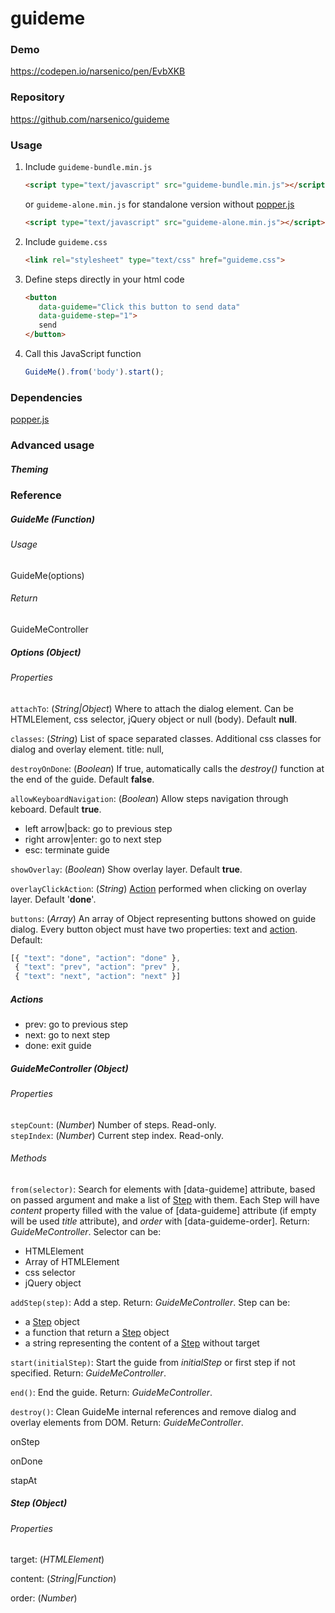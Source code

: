 # guideme

### Demo
https://codepen.io/narsenico/pen/EvbXKB

### Repository
https://github.com/narsenico/guideme

### Usage
1. Include `guideme-bundle.min.js`
    ```html
    <script type="text/javascript" src="guideme-bundle.min.js"></script>
    ```
    or `guideme-alone.min.js` for standalone version without [popper.js](https://github.com/FezVrasta/popper.js)
    ```html
    <script type="text/javascript" src="guideme-alone.min.js"></script>
    ```
2. Include `guideme.css`
    ```html
    <link rel="stylesheet" type="text/css" href="guideme.css">
    ```
3. Define steps directly in your html code
     ```html
     <button 
        data-guideme="Click this button to send data" 
        data-guideme-step="1">
        send
    </button>
     ```
4. Call this JavaScript function
    ```js
    GuideMe().from('body').start();
    ```
### Dependencies
[popper.js](https://github.com/FezVrasta/popper.js)

### Advanced usage

##### Theming

### Reference

##### GuideMe (*Function*)
###### Usage
GuideMe(options)
###### Return
GuideMeController

##### Options (*Object*)
###### Properties
`attachTo`: (*String|Object*) Where to attach the dialog element. Can be HTMLElement, css selector, jQuery object or null (body). Default **null**.

`classes`: (*String*) List of space separated classes. Additional css classes for dialog and overlay element.
title: null,

`destroyOnDone`: (*Boolean*) If true, automatically calls the *destroy()* function at the end of the guide. Default **false**.

`allowKeyboardNavigation`: (*Boolean*) Allow steps navigation through keboard. Default **true**.
- left arrow|back: go to previous step
- right arrow|enter: go to next step
- esc: terminate guide

`showOverlay`: (*Boolean*) Show overlay layer. Default **true**.

`overlayClickAction`: (*String*) [Action](#actions) performed when clicking on overlay layer. Default '**done**'.

`buttons`: (*Array*) An array of Object representing buttons showed on guide dialog. Every button object must have two properties: text and [action](#actions).
Default:
```js
[{ "text": "done", "action": "done" },
 { "text": "prev", "action": "prev" },
 { "text": "next", "action": "next" }]
```

##### Actions
- prev: go to previous step  
- next: go to next step
- done: exit guide

##### GuideMeController (*Object*)
###### Properties
`stepCount`: (*Number*) Number of steps. Read-only.  
`stepIndex`: (*Number*) Current step index. Read-only.

###### Methods
`from(selector)`: Search for elements with [data-guideme] attribute, based on passed argument and make a list of [Step](#Step) with them. Each Step will have *content* property filled with the value of [data-guideme] attribute (if empty will be used *title* attribute), and *order* with [data-guideme-order]. Return: *GuideMeController*.
Selector can be:
- HTMLElement
- Array of HTMLElement
- css selector
- jQuery object

`addStep(step)`: Add a step. Return: *GuideMeController*.
Step can be:
- a [Step](#Step) object
- a function that return a [Step](#Step) object
- a string representing the content of a [Step](#Step) without target

`start(initialStep)`: Start the guide from *initialStep* or first step if not specified. Return: *GuideMeController*.

`end()`: End the guide. Return: *GuideMeController*.

`destroy()`: Clean GuideMe internal references and remove dialog and overlay elements from DOM. Return: *GuideMeController*.

onStep

onDone

stapAt

##### Step (*Object*)
###### Properties
target: (*HTMLElement*)

content: (*String|Function*)

order: (*Number*)